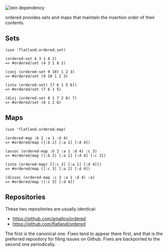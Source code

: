 ![lein dependency](https://clojars.org/org.flatland/ordered/latest-version.svg)

ordered provides sets and maps that maintain the insertion order of their contents.

## Sets

    (use 'flatland.ordered.set)

    (ordered-set 4 3 1 8 2)
    => #ordered/set (4 3 1 8 2)

    (conj (ordered-set 9 10) 1 2 3)
    => #ordered/set (9 10 1 2 3)

    (into (ordered-set) [7 6 1 5 6])
    => #ordered/set (7 6 1 5)

    (disj (ordered-set 8 1 7 2 6) 7)
    => #ordered/set (8 1 2 6)

## Maps

    (use 'flatland.ordered.map)

    (ordered-map :b 2 :a 1 :d 4)
    => #ordered/map ([:b 2] [:a 1] [:d 4])

    (assoc (ordered-map :b 2 :a 1 :d 4) :c 3)
    => #ordered/map ([:b 2] [:a 1] [:d 4] [:c 3])

    (into (ordered-map) [[:c 3] [:a 1] [:d 4]])
    => #ordered/map ([:c 3] [:a 1] [:d 4])

    (dissoc (ordered-map :c 3 :a 1 :d 4) :a)
    => #ordered/map ([:c 3] [:d 4])


## Repositories

These two repositories are usually identical:

* https://github.com/amalloy/ordered
* https://github.com/flatland/ordered

The first is the canonical one.  Fixes tend to appear there first, and
that is the preferred repository for filing issues on Github.  Fixes
are backported to the second one periodically.
